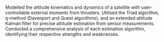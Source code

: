 Modelled the attitude kinematics and dynamics of a satellite with user-controllable external moments from thrusters. Utilised the Triad algorithm, q-method (Davenport and Quest algorithms), and an extended attitude Kalman filter for precise attitude estimation from sensor measurements. Conducted a comprehensive analysis of each estimation algorithm, identifying their respective strengths and weaknesses.
